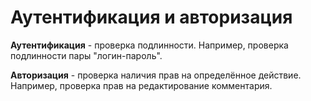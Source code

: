 # Аутентификация и авторизация

**Аутентификация** - проверка подлинности.
Например, проверка подлинности пары "логин-пароль".

**Авторизация** - проверка наличия прав на определённое действие.
Например, проверка прав на редактирование комментария.

